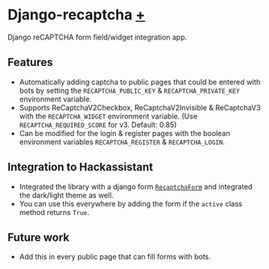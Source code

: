 # Django-recaptcha [+](https://pypi.org/project/django-recaptcha/)

Django reCAPTCHA form field/widget integration app.

## Features

- Automatically adding captcha to public pages that could be entered with bots by setting the `RECAPTCHA_PUBLIC_KEY` & 
`RECAPTCHA_PRIVATE_KEY` environment variable.
- Supports ReCaptchaV2Checkbox, ReCaptchaV2Invisible & ReCaptchaV3 with the `RECAPTCHA_WIDGET` environment variable. (Use `RECAPTCHA_REQUIRED_SCORE` for v3. Default: 0.85)
- Can be modified for the login & register pages with the boolean environment variables `RECAPTCHA_REGISTER` & `RECAPTCHA_LOGIN`.

## Integration to Hackassistant

- Integrated the library with a django form [`RecaptchaForm`](/user/forms.py) and integrated the dark/light theme as well.
- You can use this everywhere by adding the form if the `active` class method returns `True`.

## Future work

- Add this in every public page that can fill forms with bots.
